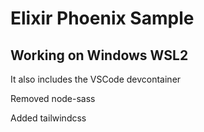 # Elixir Phoenix Sample

## Working on Windows WSL2

It also includes the VSCode devcontainer

Removed node-sass

Added tailwindcss